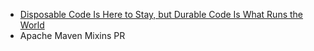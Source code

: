 - [Disposable Code Is Here to Stay, but Durable Code Is What Runs the World](https://www.honeycomb.io/blog/disposable-code-is-here-to-stay)
- Apache Maven Mixins PR